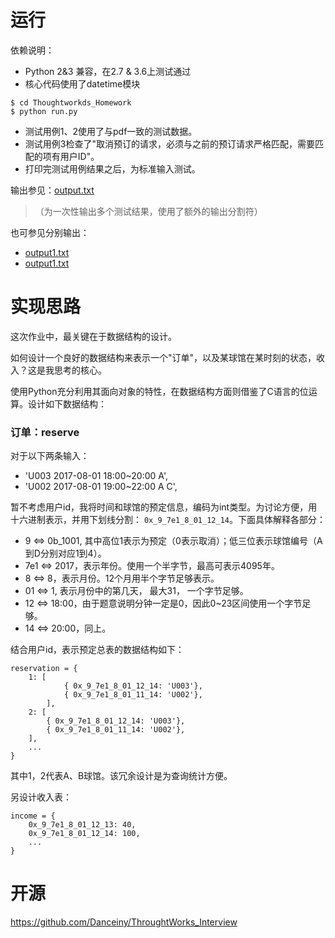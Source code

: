 # 运行
依赖说明：
- Python 2&3 兼容，在2.7 & 3.6上测试通过
- 核心代码使用了datetime模块

```
$ cd Thoughtworkds_Homework
$ python run.py
```

- 测试用例1、2使用了与pdf一致的测试数据。
- 测试用例3检查了"取消预订的请求，必须与之前的预订请求严格匹配，需要匹配的项有⽤户ID"。
- 打印完测试用例结果之后，为标准输入测试。

输出参见：[output.txt](./test/output.txt)
>（为一次性输出多个测试结果，使用了额外的输出分割符）

也可参见分别输出：
- [output1.txt](./test/output1.txt)
- [output1.txt](./test/output2.txt)


# 实现思路
这次作业中，最关键在于数据结构的设计。

如何设计一个良好的数据结构来表示一个"订单"，以及某球馆在某时刻的状态，收入？这是我思考的核心。

使用Python充分利用其面向对象的特性，在数据结构方面则借鉴了C语言的位运算。设计如下数据结构：

### 订单：reserve
对于以下两条输入：
- 'U003 2017-08-01 18:00~20:00 A',
- 'U002 2017-08-01 19:00~22:00 A C',

暂不考虑用户id，我将时间和球馆的预定信息，编码为int类型。为讨论方便，用十六进制表示，并用下划线分割：
`0x_9_7e1_8_01_12_14`。下面具体解释各部分：
- 9 <=> 0b_1001, 其中高位1表示为预定（0表示取消）；低三位表示球馆编号（A到D分别对应1到4）。
- 7e1 <=> 2017，表示年份。使用一个半字节，最高可表示4095年。
- 8 <=> 8，表示月份。12个月用半个字节足够表示。
- 01 <=> 1, 表示月份中的第几天， 最大31， 一个字节足够。
- 12 <=> 18:00，由于题意说明分钟一定是0，因此0~23区间使用一个字节足够。
- 14 <=> 20:00，同上。

结合用户id，表示预定总表的数据结构如下：
```
reservation = {
    1: [
            { 0x_9_7e1_8_01_12_14: 'U003'},
            { 0x_9_7e1_8_01_11_14: 'U002'},
        ],
    2: [
        { 0x_9_7e1_8_01_12_14: 'U003'},
        { 0x_9_7e1_8_01_11_14: 'U002'},
    ],
    ...
}
```
其中1，2代表A、B球馆。该冗余设计是为查询统计方便。

另设计收入表：
```
income = {
    0x_9_7e1_8_01_12_13: 40,
    0x_9_7e1_8_01_12_14: 100,
    ...
}
```


# 开源
https://github.com/Danceiny/ThroughtWorks_Interview
